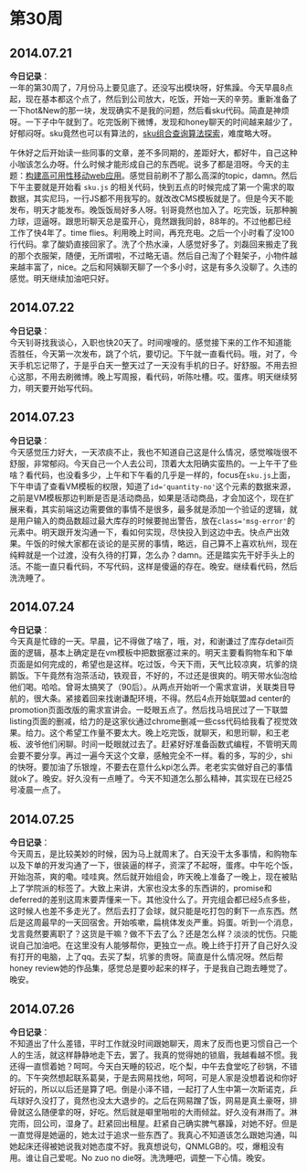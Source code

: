 第30周
======

## 2014.07.21

**今日记录**：  
一年的第30周了，7月份马上要见底了。还没写出模块呀，好焦躁。今天早晨8点起，现在基本都这个点了，然后到公司放大，吃饭，开始一天的辛劳。重新准备了一下hot&New的那一块，发现确实不是我的问题，然后看sku代码。简直是神烦呀。一下子中午就到了。吃完饭刷下微博，发现和honey聊天的时间越来越少了，好郁闷呀。sku竟然也可以有算法的，[sku组合查询算法探索](http://ued.taobao.org/blog/2012/07/sku-search-algorithm/)，难度略大呀。

午休好之后开始读一些同事的文章，差不多同期的，差距好大，都好牛，自己这种小咖该怎么办呀。什么时候才能形成自己的东西呢。说多了都是泪呀。今天的主题：[构建高可用性移动web应用](http://www.atatech.org/articles/16602)。感觉目前刷不了那么高深的topic，damn。然后下午主要就是开始看 `sku.js` 的相关代码，快到五点的时候完成了第一个需求的取数据，其实尼玛，一行JS都不用我写的。就改改CMS模板就是了。但是今天不能发布，明天才能发布。晚饭饭局好多人呀。钊哥竟然也加入了。吃完饭，玩那种腕力球，逗逼呀。跟思珩聊天总是蛮开心，竟然跟我同龄，88年的。不过他都已经工作了快4年了。time flies。利用晚上时间，再充充电。之后一个小时看了没100行代码。拿了酸奶直接回家了。洗了个热水澡，人感觉好多了。刘磊回来搬走了我的那个衣服架，随便，无所谓啦，不过略无语。然后自己淘了个鞋架子，小物件越来越丰富了，nice。之后和阿姨聊天聊了一个多小时，这是有多久没聊了。久违的感觉。明天继续加油吧只好。

## 2014.07.22

**今日记录**：  
今天钊哥找我谈心，入职也快20天了。时间嗖嗖的。感觉接下来的工作不知道能否胜任，今天第一次发布，跳了个坑，要切记。下午就一直看代码。哦，对了，今天手机忘记带了，于是乎白天一整天过了一天没有手机的日子。好舒服。不用去担心这那，不用去刷微博。晚上写周报，看代码，听陈吐槽。哎。蛋疼。明天继续努力，明天要开始写代码。

## 2014.07.23

**今日记录**：  
今天感觉压力好大，一天浓痰不止，我也不知道自己这是什么情况，感觉喉咙很不舒服，非常郁闷。今天自己一个人去公司，顶着大太阳确实蛮热的。一上午干了些啥？看代码，也没看多少，上午和下午看的几乎是一样的，focus在`sku.js`上面，下午申请了查看VM模板的权限，知道了`id='quantity-no'`这个元素的数据来源，之前是VM模板那边判断是否是活动商品，如果是活动商品，才会加这个，现在扩展来看，其实前端这边需要做的事情不是很多，最多就是添加一个验证的逻辑，就是用户输入的商品数超过最大库存的时候要抛出警告，放在`class='msg-error'`的元素中。明天跟开发沟通一下，看如何实现，尽快投入到这边中去。快点产出效果。午饭的时候大家都在谈论的是买房的事情，略远，自己算不上喜欢杭州，现在纯粹就是一个过渡，没有久待的打算，怎么办？damn。还是踏实先干好手头上的活。不能一直只看代码，不写代码，这样是傻逼的存在。晚安。继续看代码，然后洗洗睡了。

## 2014.07.24

**今日记录**：  
今天真是忙碌的一天。早晨，记不得做了啥了，哦，对，和谢谦过了库存detail页面的逻辑，基本上确定是在vm模板中把数据塞过来的。明天主要看购物车和下单页面是如何完成的，希望也是这样。吃过饭，今天下雨，天气比较凉爽，坑爹的烧鹅饭。下午竟然有泡茶活动，铁观音，不好的，不过还是很爽的。明天带水仙泡给他们喝。哈哈。曾哥太搞笑了（90后）。从两点开始听一个需求宣讲，关联类目导航的，很大条。紧接着回来找谢谦配环境，不得。然后4点开始联盟ad center的promotion页面改版的需求宣讲会。一眨眼五点了。然后找马培民过了一下联盟listing页面的删减，给力的是这家伙通过chrome删减一些css代码给我看了视觉效果。给力。这个希望工作量不要太大。晚上吃完饭，就聊天，和思珩聊，和王老板、波爷他们闲聊。时间一眨眼就过去了。赶紧好好准备函数式编程，不管明天周会要不要分享。再过一遍今天这个文章，感触完全不一样。看的多，写的少，shi的快呀。要加油了乐银煌，不要去在意什么kpi怎么弄。老老实实做好自己的事情就ok了。晚安。好久没有一点睡了。今天不知道怎么那么精神，其实现在已经25号凌晨一点了。

## 2014.07.25

**今日记录**：  
今天周五，是比较美妙的时候，因为马上就周末了。白天没干太多事情，和购物车以及下单的开发沟通了一下，很装逼的样子，资深了不起呀，蛋疼。中午吃个饭，开始泡茶，爽的嘞。哇哇爽。然后就开始组会，昨天晚上准备了一晚上，现在被贴上了学院派的标签了。大致上来讲，大家也没太多的东西讲的，promise和deferred的差别这周末要弄懂来一下。其他没什么了。开完组会都已经5点多些，这时候人也差不多走光了。然后去打了会球，就只能是吃打包的剩下一点东西。然后是这周最早的一天回宿舍。开始咳嗽，扁桃体发炎严重。妈蛋。听到一个消息，戈言竟然要离职了？这货是干嘛？做不下去了么？还是怎么样？淡淡的忧伤。只能说自己加油吧。在这里没有人能够帮你，更独立一点。晚上终于打开了自己好久没有打开的电脑，上了qq。去买了梨，坑爹的贵呀。简直是什么情况呀。然后帮honey review她的作品集，感觉总是要吵起来的样子，于是我自己跑去睡觉了。晚安。

## 2014.07.26

**今日记录**：  
不知道出了什么差错，平时工作就没时间跟她聊天，周末了反而也更习惯自己一个人的生活，就这样静静地走下去，罢了。我真的觉得她的锁眉，我越看越不惯。我还得一直惯着她？呵呵。今天白天睡的较迟，吃个梨，中午去食堂吃了砂锅，不错的。下午突然想起联系葛昊，于是去网易找他，呵呵，可是人家是没想着说和你好好玩的，所以以后还是算了吧。倒是小泽不错，一起打了人生中第一次斯诺克，乒乓球好久没打了，竟然也没太大退步的。之后在网易蹭了饭，网易是真土豪呀，排骨就这么随便拿的呀，好吃。然后就是噼里啪啦的大雨倾盆。好久没有淋雨了。淋完雨，回公司，湿身了。赶紧回出租屋。赶紧自己确实脾气暴躁，对她不好。但是一直觉得是她逼的，她太过于追求一些东西了。我真心不知道该怎么跟她沟通，叫她起床还得被她说我对她态度不好。我真想说句，QNMLGB的。哎，爆粗没有用。谁让自己爱呢。No zuo no die呀。洗洗睡吧，调整一下心情。晚安。

